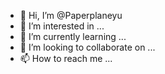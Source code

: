 - 👋 Hi, I’m @Paperplaneyu
- 👀 I’m interested in ...
- 🌱 I’m currently learning ...
- 💞️ I’m looking to collaborate on ...
- 📫 How to reach me ...

<!---
Paperplaneyu/Paperplaneyu is a ✨ special ✨ repository because its `README.md` (this file) appears on your GitHub profile.
You can click the Preview link to take a look at your changes.
--->
